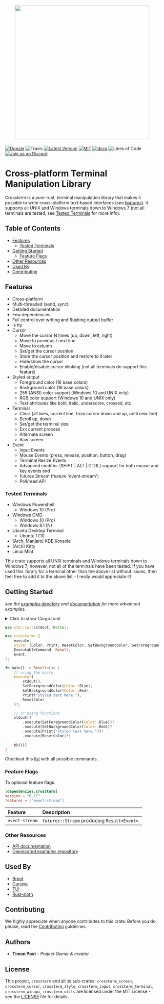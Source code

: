 <h1 align="center"><img width="440" src="docs/crossterm_full.png" /></h1>

[![Donate](https://img.shields.io/badge/Donate-PayPal-green.svg)](https://www.paypal.com/cgi-bin/webscr?cmd=_s-xclick&hosted_button_id=Z8QK6XU749JB2) ![Travis][s7] [![Latest Version][s1]][l1] [![MIT][s2]][l2] [![docs][s3]][l3] ![Lines of Code][s6] [![Join us on Discord][s5]][l5]

# Cross-platform Terminal Manipulation Library 

Crossterm is a pure-rust, terminal manipulation library that makes it possible to write cross-platform text-based interfaces (see [features](#features)). It supports all UNIX and Windows terminals down to Windows 7 (not all terminals are tested,
see [Tested Terminals](#tested-terminals) for more info).

## Table of Contents

* [Features](#features)
    * [Tested Terminals](#tested-terminals)
* [Getting Started](#getting-started)
    * [Feature Flags](#feature-flags)
* [Other Resources](#other-resources)
* [Used By](#used-by)
* [Contributing](#contributing)    

## Features

- Cross-platform
- Multi-threaded (send, sync)
- Detailed documentation
- Few dependencies
- Full control over writing and flushing output buffer
- Is tty
- Cursor 
    - Move the cursor N times (up, down, left, right)
    - Move to previous / next line
    - Move to column
    - Set/get the cursor position
    - Store the cursor position and restore to it later
    - Hide/show the cursor
    - Enable/disable cursor blinking (not all terminals do support this feature)
- Styled output 
    - Foreground color (16 base colors)
    - Background color (16 base colors)
    - 256 (ANSI) color support (Windows 10 and UNIX only)
    - RGB color support (Windows 10 and UNIX only)
    - Text attributes like bold, italic, underscore, crossed, etc
- Terminal 
    - Clear (all lines, current line, from cursor down and up, until new line)
    - Scroll up, down
    - Set/get the terminal size
    - Exit current process
    - Alternate screen
    - Raw screen   
- Event 
    - Input Events 
    - Mouse Events (press, release, position, button, drag)
    - Terminal Resize Events
    - Advanced modifier (SHIFT | ALT | CTRL) support for both mouse and key events and
    - futures Stream  (feature 'event-stream')
    - Poll/read API
    
<!--
WARNING: Do not change following heading title as it's used in the URL by other crates!
-->

### Tested Terminals

- Windows Powershell
    - Windows 10 (Pro)
- Windows CMD
    - Windows 10 (Pro)
    - Windows 8.1 (N)
- Ubuntu Desktop Terminal
    - Ubuntu 17.10
- (Arch, Manjaro) KDE Konsole
- (Arch) Kitty
- Linux Mint

This crate supports all UNIX terminals and Windows terminals down to Windows 7; however, not all of the
terminals have been tested. If you have used this library for a terminal other than the above list without
issues, then feel free to add it to the above list - I really would appreciate it!

## Getting Started
_see the [examples directory](examples/) and [documentation](https://docs.rs/crossterm/) for more advanced examples._

<details>
<summary>
Click to show Cargo.toml.
</summary>

```toml
[dependencies]
crossterm = "0.17"
```

</details>
<p></p>

```rust
use std::io::{stdout, Write};

use crossterm::{
    execute,
    style::{Color, Print, ResetColor, SetBackgroundColor, SetForegroundColor},
    ExecutableCommand, Result,
    event,
};

fn main() -> Result<()> {
    // using the macro
    execute!(
        stdout(),
        SetForegroundColor(Color::Blue),
        SetBackgroundColor(Color::Red),
        Print("Styled text here."),
        ResetColor
    )?;

    // or using functions
    stdout()
        .execute(SetForegroundColor(Color::Blue))?
        .execute(SetBackgroundColor(Color::Red))?
        .execute(Print("Styled text here."))?
        .execute(ResetColor)?;
    
    Ok(())
}
```

Checkout this [list](https://docs.rs/crossterm/0.14.0/crossterm/index.html#supported-commands) with all possible commands.

### Feature Flags

To optional feature flags.

```toml
[dependencies.crossterm]
version = "0.17"
features = ["event-stream"] 
```

| Feature | Description |
| :-- | :-- |
| `event-stream` | `futures::Stream` producing `Result<Event>`.|

### Other Resources

- [API documentation](https://docs.rs/crossterm/)
- [Deprecated examples repository](https://github.com/crossterm-rs/examples)

## Used By

- [Broot](https://dystroy.org/broot/)
- [Cursive](https://github.com/gyscos/Cursive)
- [TUI](https://github.com/fdehau/tui-rs)
- [Rust-sloth](https://github.com/jonathandturner/rust-sloth/tree/crossterm-port)

## Contributing
  
We highly appreciate when anyone contributes to this crate. Before you do, please,
read the [Contributing](docs/CONTRIBUTING.md) guidelines. 

## Authors

* **Timon Post** - *Project Owner & creator*

## License

This project, `crossterm` and all its sub-crates: `crossterm_screen`, `crossterm_cursor`, `crossterm_style`,
`crossterm_input`, `crossterm_terminal`, `crossterm_winapi`, `crossterm_utils` are licensed under the MIT
License - see the [LICENSE](https://github.com/crossterm-rs/crossterm/blob/master/LICENSE) file for details.

[s1]: https://img.shields.io/crates/v/crossterm.svg
[l1]: https://crates.io/crates/crossterm

[s2]: https://img.shields.io/badge/license-MIT-blue.svg
[l2]: ./LICENSE

[s3]: https://docs.rs/crossterm/badge.svg
[l3]: https://docs.rs/crossterm/

[s3]: https://docs.rs/crossterm/badge.svg
[l3]: https://docs.rs/crossterm/

[s5]: https://img.shields.io/discord/560857607196377088.svg?logo=discord
[l5]: https://discord.gg/K4nyTDB

[s6]: https://tokei.rs/b1/github/crossterm-rs/crossterm?category=code
[s7]: https://travis-ci.org/crossterm-rs/crossterm.svg?branch=master
